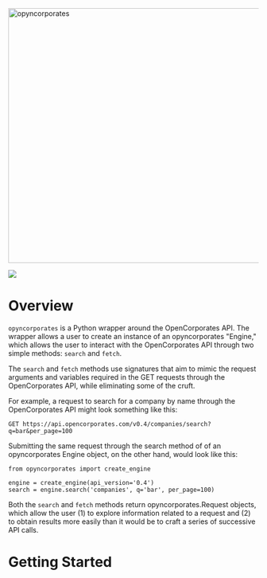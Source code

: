 <img src="https://i.imgur.com/uxkd2sh.png" alt="opyncorporates" width="512"/>

![](https://travis-ci.com/pjryan126/opyncorporates.svg?branch=master)  

# Overview

`opyncorporates` is a Python wrapper around the OpenCorporates API. The wrapper
allows a user to create an instance of an opyncorporates "Engine," which allows
the user to interact with the OpenCorporates API through two simple methods: 
`search` and `fetch`.

The `search` and `fetch` methods use signatures that aim to mimic the
request arguments and variables required in the GET requests through the 
OpenCorporates API, while eliminating some of the cruft.

For example, a request to search for a company by name through the 
OpenCorporates API might look something like this:

`GET https://api.opencorporates.com/v0.4/companies/search?q=bar&per_page=100`

Submitting the same request through the search method of of an opyncorporates 
Engine object, on the other hand, would look like this:

```
from opyncorporates import create_engine

engine = create_engine(api_version='0.4')
search = engine.search('companies', q='bar', per_page=100)
```

Both the `search` and `fetch` methods return opyncorporates.Request objects,
which allow the user (1) to explore information related to a request and (2) to
obtain results more easily than it would be to craft a series of successive API 
calls. 

# Getting Started
